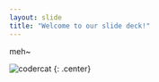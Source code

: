 ```yaml
---
layout: slide
title: "Welcome to our slide deck!"
---
```


meh~

![codercat](https://octodex.github.com/images/codercat.jpg)
{: .center}
